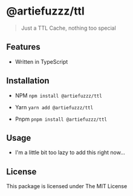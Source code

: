 # @artiefuzzz/ttl

> Just a TTL Cache, nothing too special

## Features

- Written in TypeScript

## Installation

- NPM `npm install @artiefuzzz/ttl`

- Yarn `yarn add @artiefuzzz/ttl`

- Pnpm `pnpm install @artiefuzzz/ttl`

## Usage

- I'm a little bit too lazy to add this right now...

## License

This package is licensed under The MIT License
